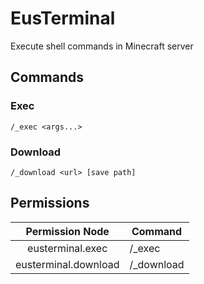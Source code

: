 # EusTerminal
Execute shell commands in Minecraft server

## Commands

### Exec

`/_exec <args...>`

### Download

`/_download <url> [save path]`



## Permissions

|   Permission Node    | Command    |
| :------------------: | ---------- |
|   eusterminal.exec   | /_exec     |
| eusterminal.download | /_download |


